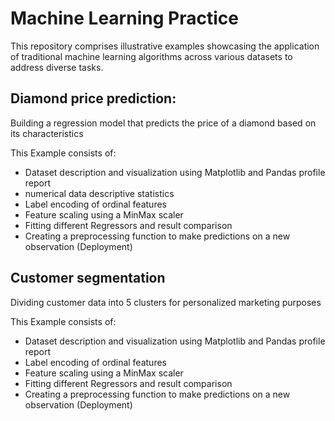 # Machine Learning Practice 

This repository comprises illustrative examples showcasing the application of traditional machine learning algorithms across various datasets to address diverse tasks.

## Diamond price prediction: 

Building a regression model that predicts the price of a diamond based on its characteristics

This Example consists of:

- Dataset description and visualization using Matplotlib and Pandas profile report
- numerical data descriptive statistics
- Label encoding of ordinal features
- Feature scaling using a MinMax scaler
- Fitting different Regressors and result comparison
- Creating a preprocessing function to make predictions on a new observation (Deployment)

## Customer segmentation 

Dividing customer data into 5 clusters for personalized marketing purposes 

This Example consists of:

- Dataset description and visualization using Matplotlib and Pandas profile report 
- Label encoding of ordinal features
- Feature scaling using a MinMax scaler
- Fitting different Regressors and result comparison
- Creating a preprocessing function to make predictions on a new observation (Deployment)
